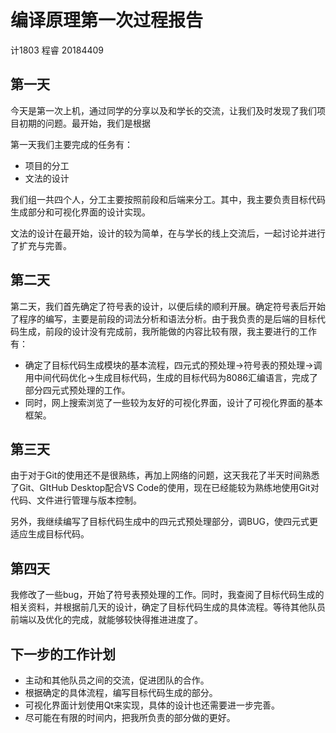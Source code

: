# 编译原理第一次过程报告
计1803 程睿 20184409

## 第一天

今天是第一次上机，通过同学的分享以及和学长的交流，让我们及时发现了我们项目初期的问题。最开始，我们是根据

第一天我们主要完成的任务有：

* 项目的分工
* 文法的设计

我们组一共四个人，分工主要按照前段和后端来分工。其中，我主要负责目标代码生成部分和可视化界面的设计实现。

文法的设计在最开始，设计的较为简单，在与学长的线上交流后，一起讨论并进行了扩充与完善。

## 第二天

第二天，我们首先确定了符号表的设计，以便后续的顺利开展。确定符号表后开始了程序的编写，主要是前段的词法分析和语法分析。由于我负责的是后端的目标代码生成，前段的设计没有完成前，我所能做的内容比较有限，我主要进行的工作有：

* 确定了目标代码生成模块的基本流程，四元式的预处理->符号表的预处理->调用中间代码优化->生成目标代码，生成的目标代码为8086汇编语言，完成了部分四元式预处理的工作。
* 同时，网上搜索浏览了一些较为友好的可视化界面，设计了可视化界面的基本框架。

## 第三天

由于对于Git的使用还不是很熟练，再加上网络的问题，这天我花了半天时间熟悉了Git、GItHub Desktop配合VS Code的使用，现在已经能较为熟练地使用Git对代码、文件进行管理与版本控制。

另外，我继续编写了目标代码生成中的四元式预处理部分，调BUG，使四元式更适应生成目标代码。

## 第四天

我修改了一些bug，开始了符号表预处理的工作。同时，我查阅了目标代码生成的相关资料，并根据前几天的设计，确定了目标代码生成的具体流程。等待其他队员前端以及优化的完成，就能够较快得推进进度了。

## 下一步的工作计划

* 主动和其他队员之间的交流，促进团队的合作。
* 根据确定的具体流程，编写目标代码生成的部分。
* 可视化界面计划使用Qt来实现，具体的设计也还需要进一步完善。
* 尽可能在有限的时间内，把我所负责的部分做的更好。

